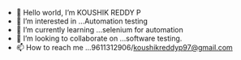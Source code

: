 - 👋 Hello world, I’m KOUSHIK REDDY P
- 👀 I’m interested in ...Automation testing
- 🌱 I’m currently learning ...selenium for automation
- 💞️ I’m looking to collaborate on ...software testing.
- 📫 How to reach me ...9611312906/koushikreddyp97@gmail.com

<!---
koushikreddy07/koushikreddy07 is a ✨ special ✨ repository because its `README.md` (this file) appears on your GitHub profile.
You can click the Preview link to take a look at your changes.
--->
